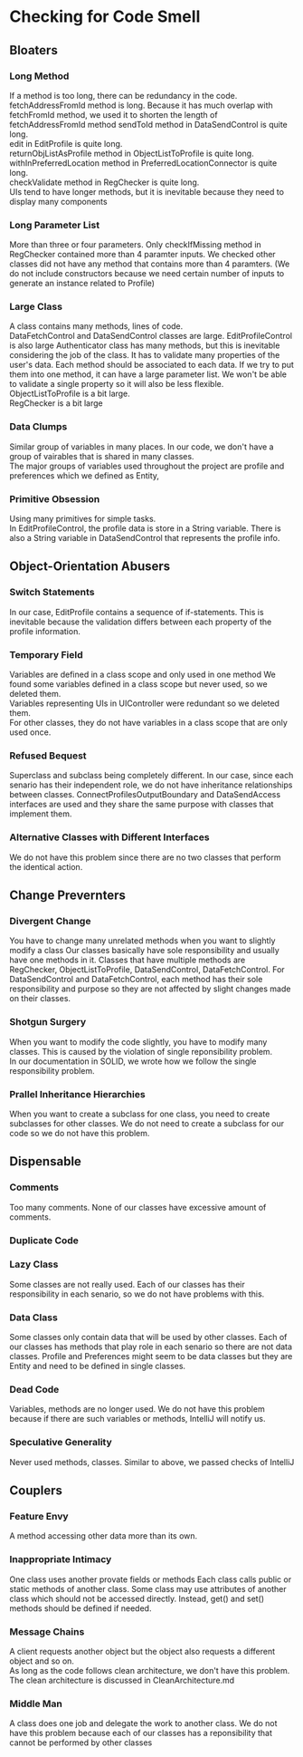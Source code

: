 # Checking for Code Smell 
## Bloaters
### Long Method
If a method is too long, there can be redundancy in the code.
fetchAddressFromId method is long. Because it has much overlap with fetchFromId method, we used it to shorten the length of fetchAddressFromId method
sendToId method in DataSendControl is quite long.  
edit in EditProfile is quite long.   
returnObjListAsProfile method in ObjectListToProfile is quite long.  
withInPreferredLocation method in PreferredLocationConnector is quite long.  
checkValidate method in RegChecker is quite long.  
UIs tend to have longer methods, but it is inevitable because they need to display many components
### Long Parameter List
More than three or four parameters.
Only checkIfMissing method in RegChecker contained more than 4 paramter inputs.
We checked other classes did not have any method that contains more than 4 paramters. (We do not include constructors because we need certain number of inputs to generate an instance related to Profile)
### Large Class 
A class contains many methods, lines of code.  
DataFetchControl and DataSendControl classes are large.
EditProfileControl is also large
Authenticator class has many methods, but this is inevitable considering the job of the class. It has to validate many properties of the user's data. Each method should be associated to each data. If we try to put them into one method, it can have a large parameter list. We won't be able to validate a single property so it will also be less flexible.  
ObjectListToProfile is a bit large.  
RegChecker is a bit large
### Data Clumps
Similar group of variables in many places.
In our code, we don't have a group of vairables that is shared in many classes.  
The major groups of variables used throughout the project are profile and preferences which we defined as Entity,

### Primitive Obsession
Using many primitives for simple tasks.  
In EditProfileControl, the profile data is store in a String variable. 
There is also a String variable in DataSendControl that represents the profile info.

## Object-Orientation Abusers
### Switch Statements
In our case, EditProfile contains a sequence of if-statements. This is inevitable because the validation differs between each property of the profile information.

### Temporary Field
Variables are defined in a class scope and only used in one method
We found some variables defined in a class scope but never used, so we deleted them.  
Variables representing UIs in UIController were redundant so we deleted them.  
For other classes, they do not have variables in a class scope that are only used once.

### Refused Bequest
Superclass and subclass being completely different.
In our case, since each senario has their independent role, we do not have inheritance relationships between classes.
ConnectProfilesOutputBoundary and DataSendAccess interfaces are used and they share the same purpose with classes that implement them.

### Alternative Classes with Different Interfaces
We do not have this problem since there are no two classes that perform the identical action.

## Change Prevernters
### Divergent Change
You have to change many unrelated methods when you want to slightly modify a class
Our classes basically have sole responsibility and usually have one methods in it. 
Classes that have multiple methods are RegChecker, ObjectListToProfile, DataSendControl, DataFetchControl.
For DataSendControl and DataFetchControl, each method has their sole responsibility and purpose so they are not affected by slight changes made on their classes.

### Shotgun Surgery
When you want to modify the code slightly, you have to modify many classes.
This is caused by the violation of single reponsibility problem.  
In our documentation in SOLID, we wrote how we follow the single responsibility problem.

### Prallel Inheritance Hierarchies
When you want to create a subclass for one class, you need to create subclasses for other classes.
We do not need to create a subclass for our code so we do not have this problem.

## Dispensable
### Comments
Too many comments.
None of our classes have excessive amount of comments.

### Duplicate Code
### Lazy Class
Some classes are not really used.
Each of our classes has their responsibility in each senario, so we do not have problems with this.

### Data Class
Some classes only contain data that will be used by other classes.
Each of our classes has methods that play role in each senario so there are not data classes. 
Profile and Preferences might seem to be data classes but they are Entity and need to be defined in single classes.

### Dead Code
Variables, methods are no longer used.
We do not have this problem because if there are such variables or methods, IntelliJ will notify us.

### Speculative Generality
Never used methods, classes.
Similar to above, we passed checks of IntelliJ

## Couplers
### Feature Envy
A method accessing other data more than its own.

### Inappropriate Intimacy
One class uses another provate fields or methods
Each class calls public or static methods of another class.
Some class may use attributes of another class which should not be accessed directly. Instead, get() and set() methods should be defined if needed.

### Message Chains
A client requests another object but the object also requests a different object and so on.  
As long as the code follows clean architecture, we don't have this problem. The clean architecture is discussed in CleanArchitecture.md

### Middle Man
A class does one job and delegate the work to another class.
We do not have this problem because each of our classes has a reponsibility that cannot be performed by other classes
